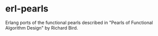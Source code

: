 erl-pearls
==========

Erlang ports of the functional pearls described in "Pearls of Functional Algorithm Design" by Richard Bird.
